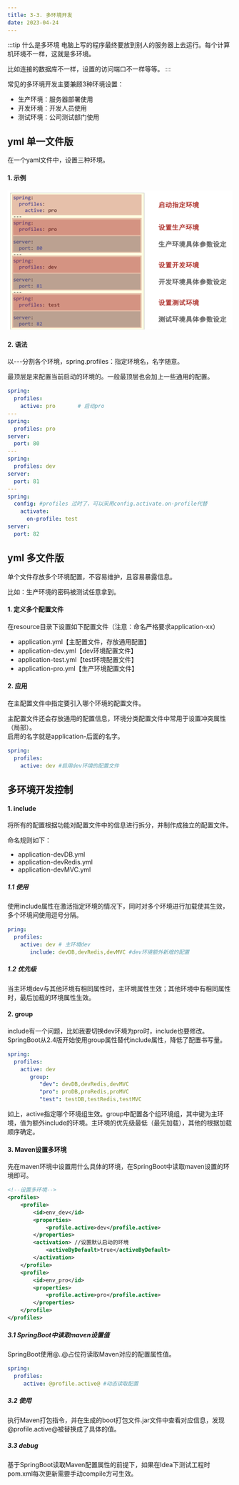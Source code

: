 ```yaml
---
title: 3-3. 多环境开发
date: 2023-04-24
---
```

:::tip 什么是多环境
电脑上写的程序最终要放到别人的服务器上去运行。每个计算机环境不一样，这就是多环境。

比如连接的数据库不一样，设置的访问端口不一样等等。
:::

常见的多环境开发主要兼顾3种环境设置：
- 生产环境：服务器部署使用
- 开发环境：开发人员使用
- 测试环境：公司测试部门使用

## yml 单一文件版
在一个yaml文件中，设置三种环境。

#### 1. 示例
![3-3-1](/img/frame/springboot/3-3-1.png)

#### 2. 语法
以---分割各个环境，spring.profiles：指定环境名，名字随意。

最顶层是来配置当前启动的环境的。一般最顶层也会加上一些通用的配置。
```yml
spring:
  profiles:
    active: pro       # 启动pro
---
spring:
  profiles: pro
server:
  port: 80
---
spring:
  profiles: dev
server:
  port: 81
---
spring: 
  config: #profiles 过时了，可以采用config.activate.on-profile代替
    activate:
      on-profile: test
server:
  port: 82
```

## yml 多文件版
单个文件存放多个环境配置，不容易维护，且容易暴露信息。

比如：生产环境的密码被测试任意拿到。

#### 1. 定义多个配置文件
在resource目录下设置如下配置文件（注意：命名严格要求application-xx）
- application.yml【主配置文件，存放通用配置】
- application-dev.yml【dev环境配置文件】
- application-test.yml【test环境配置文件】
- application-pro.yml【生产环境配置文件】

#### 2. 应用
在主配置文件中指定要引入哪个环境的配置文件。

主配置文件还会存放通用的配置信息，环境分类配置文件中常用于设置冲突属性（局部）。  
启用的名字就是application-后面的名字。
```yml
spring:
  profiles:
    active: dev #启用dev环境的配置文件
```


## 多环境开发控制

#### 1. include
将所有的配置根据功能对配置文件中的信息进行拆分，并制作成独立的配置文件。 

命名规则如下：
- application-devDB.yml
- application-devRedis.yml
- application-devMVC.yml

##### 1.1 使用
使用include属性在激活指定环境的情况下，同时对多个环境进行加载使其生效，多个环境间使用逗号分隔。
```yml
pring:
  profiles:
    active: dev # 主环境dev
       include: devDB,devRedis,devMVC #dev环境额外新增的配置
```
##### 1.2 优先级
当主环境dev与其他环境有相同属性时，主环境属性生效；其他环境中有相同属性时，最后加载的环境属性生效。

#### 2. group
include有一个问题，比如我要切换dev环境为pro时，include也要修改。  
SpringBoot从2.4版开始使用group属性替代include属性，降低了配置书写量。
```yml
spring:
  profiles:
    active: dev
       group:
          "dev": devDB,devRedis,devMVC
          "pro": proDB,proRedis,proMVC
          "test": testDB,testRedis,testMVC
```
如上，active指定哪个环境组生效。group中配置各个组环境组，其中键为主环境，值为额外include的环境。主环境的优先级最低（最先加载），其他的根据加载顺序确定。

#### 3. Maven设置多环境
先在maven环境中设置用什么具体的环境，在SpringBoot中读取maven设置的环境即可。
```xml
<!--设置多环境-->
<profiles>
    <profile>
        <id>env_dev</id> 
        <properties>
            <profile.active>dev</profile.active>
        </properties>
        <activation> //设置默认启动的环境
            <activeByDefault>true</activeByDefault>
        </activation>
    </profile>
    <profile>
        <id>env_pro</id>
        <properties>
            <profile.active>pro</profile.active>
        </properties>
    </profile>
</profiles>
```
##### 3.1 SpringBoot中读取maven设置值
SpringBoot使用@..@占位符读取Maven对应的配置属性值。
```yml
spring:
  profiles:
     active: @profile.active@ #动态读取配置
```

##### 3.2 使用
执行Maven打包指令，并在生成的boot打包文件.jar文件中查看对应信息，发现 @profile.active@被替换成了具体的值。

##### 3.3 debug
基于SpringBoot读取Maven配置属性的前提下，如果在Idea下测试工程时pom.xml每次更新需要手动compile方可生效。
